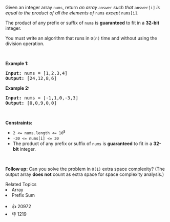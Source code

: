 <p>Given an integer array <code>nums</code>, return <em>an array</em> <code>answer</code> <em>such that</em> <code>answer[i]</code> <em>is equal to the product of all the elements of</em> <code>nums</code> <em>except</em> <code>nums[i]</code>.</p>

<p>The product of any prefix or suffix of <code>nums</code> is <strong>guaranteed</strong> to fit in a <strong>32-bit</strong> integer.</p>

<p>You must write an algorithm that runs in&nbsp;<code>O(n)</code>&nbsp;time and without using the division operation.</p>

<p>&nbsp;</p> 
<p><strong class="example">Example 1:</strong></p> 
<pre><strong>Input:</strong> nums = [1,2,3,4]
<strong>Output:</strong> [24,12,8,6]
</pre>
<p><strong class="example">Example 2:</strong></p> 
<pre><strong>Input:</strong> nums = [-1,1,0,-3,3]
<strong>Output:</strong> [0,0,9,0,0]
</pre> 
<p>&nbsp;</p> 
<p><strong>Constraints:</strong></p>

<ul> 
 <li><code>2 &lt;= nums.length &lt;= 10<sup>5</sup></code></li> 
 <li><code>-30 &lt;= nums[i] &lt;= 30</code></li> 
 <li>The product of any prefix or suffix of <code>nums</code> is <strong>guaranteed</strong> to fit in a <strong>32-bit</strong> integer.</li> 
</ul>

<p>&nbsp;</p> 
<p><strong>Follow up:</strong>&nbsp;Can you solve the problem in <code>O(1)</code>&nbsp;extra&nbsp;space complexity? (The output array <strong>does not</strong> count as extra space for space complexity analysis.)</p>

<div><div>Related Topics</div><div><li>Array</li><li>Prefix Sum</li></div></div><br><div><li>👍 20972</li><li>👎 1219</li></div>